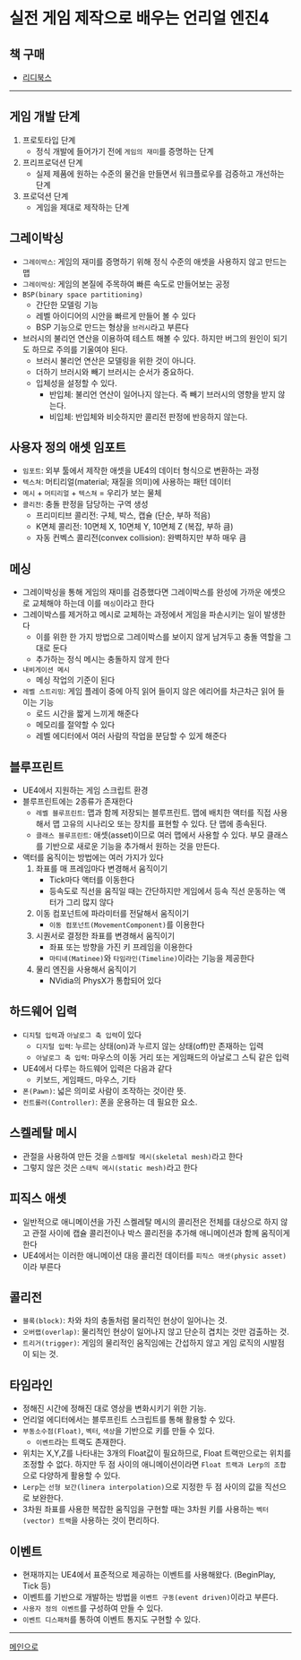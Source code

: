 # 실전 게임 제작으로 배우는 언리얼 엔진4

## 책 구매
- [리디북스](https://ridibooks.com/books/443000408)

----

## 게임 개발 단계
1. 프로토타입 단계
   - 정식 개발에 들어가기 전에 `게임의 재미`를 증명하는 단계
2. 프리프로덕션 단계
   - 실제 제품에 원하는 수준의 물건을 만들면서 워크플로우를 검증하고 개선하는 단계
3. 프로덕션 단계
   - 게임을 제대로 제작하는 단계

## 그레이박싱
- `그레이박스`: 게임의 재미를 증명하기 위해 정식 수준의 애셋을 사용하지 않고 만드는 맵
- `그레이박싱`: 게임의 본질에 주목하여 빠른 속도로 만들어보는 공정
- `BSP(binary space partitioning)`
  - 간단한 모델링 기능
  - 레벨 아이디어의 시안을 빠르게 만들어 볼 수 있다
  - BSP 기능으로 만드는 형상을 `브러시`라고 부른다
- 브러시의 불리언 연산을 이용하여 테스트 해볼 수 있다. 하지만 버그의 원인이 되기도 하므로 주의를 기울여야 된다.
  - 브러시 불리언 연산은 모델링을 위한 것이 아니다.
  - 더하기 브러시와 빼기 브러시는 순서가 중요하다.
  - 입체성을 설정할 수 있다.
    - 반입체: 불리언 연산이 일어나지 않는다. 즉 빼기 브러시의 영향을 받지 않는다.
    - 비입체: 반입체와 비슷하지만 콜리전 판정에 반응하지 않는다.

## 사용자 정의 애셋 임포트
- `임포트`: 외부 툴에서 제작한 애셋을 UE4의 데이터 형식으로 변환하는 과정
- `텍스쳐`: 머티리얼(material; 재질을 의미)에 사용하는 패턴 데이터
- `메시` + `머티리얼` + `텍스쳐` = 우리가 보는 물체
- `콜리전`: 충돌 판정을 담당하는 구역 생성
  - 프리미티브 콜리전: 구체, 박스, 캡슐 (단순, 부하 적음)
  - K면체 콜리전: 10면체 X, 10면체 Y, 10면체 Z (복잡, 부하 큼)
  - 자동 컨벡스 콜리전(convex collision): 완벽하지만 부하 매우 큼

## 메싱
- 그레이박싱을 통해 게임의 재미를 검증했다면 그레이박스를 완성에 가까운 에셋으로 교체해야 하는데 이를 `메싱`이라고 한다
- 그레이박스를 제거하고 메시로 교체하는 과정에서 게임을 파손시키는 일이 발생한다
  - 이를 위한 한 가지 방법으로 그레이박스를 보이지 않게 남겨두고 충돌 역할을 그대로 둔다
  - 추가하는 정식 메시는 충돌하지 않게 한다
- `내비게이션 메시`
  - 메싱 작업의 기준이 된다
- `레벨 스트리밍`: 게임 플레이 중에 아직 읽어 들이지 않은 에리어를 차근차근 읽어 들이는 기능
  - 로드 시간을 짧게 느끼게 해준다
  - 메모리를 절약할 수 있다
  - 레벨 에디터에서 여러 사람의 작업을 분담할 수 있게 해준다

## 블루프린트
- UE4에서 지원하는 게임 스크립트 환경
- 블루프린트에는 2종류가 존재한다
  - `레벨 블루프린트`: 맵과 함께 저장되는 블루프린트. 맵에 배치한 액터를 직접 사용해서 맵 고유의 시나리오 또는 장치를 표현할 수 있다. 단 맵에 종속된다.
  - `클래스 블루프린트`: 애셋(asset)이므로 여러 맵에서 사용할 수 있다. 부모 클래스를 기반으로 새로운 기능을 추가해서 원하는 것을 만든다.
- 액터를 움직이는 방법에는 여러 가지가 있다
  1. 좌표를 매 프레임마다 변경해서 움직이기
     - Tick마다 액터를 이동한다
     - 등속도로 직선을 움직일 때는 간단하지만 게임에서 등속 직선 운동하는 액터가 그리 많지 않다
  2. 이동 컴포넌트에 파라미터를 전달해서 움직이기
     - `이동 컴포넌트(MovementComponent)`를 이용한다
  3. 시퀀서로 결정한 좌표를 변경해서 움직이기
     - 좌표 또는 방향을 가진 키 프레임을 이용한다
     - `마티네(Matinee)`와 `타임라인(Timeline)`이라는 기능을 제공한다 
  4. 물리 엔진을 사용해서 움직이기
     - NVidia의 PhysX가 통합되어 있다

## 하드웨어 입력
- `디지털 입력`과 `아날로그 축 입력`이 있다
  - `디지털 입력`: 누르는 상태(on)과 누르지 않는 상태(off)만 존재하는 입력
  - `아날로그 축 입력`: 마우스의 이동 거리 또는 게임패드의 아날로그 스틱 같은 입력
- UE4에서 다루는 하드웨어 입력은 다음과 같다
  - 키보드, 게임패드, 마우스, 기타
- `폰(Pawn)`: 넓은 의미로 사람이 조작하는 것이란 뜻. 
- `컨트롤러(Controller)`: 폰을 운용하는 데 필요한 요소.


## 스켈레탈 메시
- 관절을 사용하여 만든 것을 `스켈레탈 메시(skeletal mesh)`라고 한다
- 그렇지 않은 것은 `스태틱 메시(static mesh)`라고 한다

## 피직스 애셋
- 일반적으로 애니메이션을 가진 스켈레탈 메시의 콜리전은 전체를 대상으로 하지 않고 관절 사이에 캡슐 콜리전이나 박스 콜리전을 추가해 애니메이션과 함께 움직이게 한다
- UE4에서는 이러한 애니메이션 대응 콜리전 데이터를 `피직스 애셋(physic asset)`이라 부른다

## 콜리전
- `블록(block)`: 차와 차의 충돌처럼 물리적인 현상이 일어나는 것.
- `오버랩(overlap)`: 물리적인 현상이 일어나지 않고 단순히 겹치는 것만 검출하는 것.
- `트리거(trigger)`: 게임의 물리적인 움직임에는 간섭하지 않고 게임 로직의 시발점이 되는 것.

## 타임라인
- 정해진 시간에 정해진 대로 영상을 변화시키기 위한 기능.
- 언리얼 에디터에서는 블루프린트 스크립트를 통해 활용할 수 있다.
- `부동소수점(Float)`, `벡터`, `색상`을 기반으로 키를 만들 수 있다.
  - `이벤트`라는 트랙도 존재한다.
- 위치는 X,Y,Z를 나타내는 3개의 Float값이 필요하므로, Float 트랙만으로는 위치를 조정할 수 없다. 하지만 두 점 사이의 애니메이션이라면 `Float 트랙과 Lerp의 조합`으로 다양하게 활용할 수 있다.
- `Lerp`는 `선형 보간(linera interpolation)`으로 지정한 두 점 사이의 값을 직선으로 보완한다.
- 3차원 좌표를 사용한 복잡한 움직임을 구현할 때는 3차원 키를 사용하는 `벡터(vector) 트랙`을 사용하는 것이 편리하다.

## 이벤트
- 현재까지는 UE4에서 표준적으로 제공하는 이벤트를 사용해왔다. (BeginPlay, Tick 등)
- 이벤트를 기반으로 개발하는 방법을 `이벤트 구동(event driven)`이라고 부른다.
- `사용자 정의 이벤트`를 구성하여 만들 수 있다.
- `이벤트 디스패처`를 통하여 이벤트 통지도 구현할 수 있다.

---
[메인으로](README.md)
